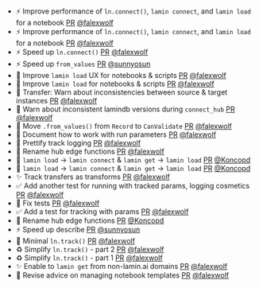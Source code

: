 - ⚡ Improve performance of `ln.connect()`, `lamin connect`, and `lamin load` for a notebook [PR](https://github.com/laminlabs/lamindb/pull/1998) [@falexwolf](https://github.com/falexwolf)
- ⚡ Improve performance of `ln.connect()`, `lamin connect`, and `lamin load` for a notebook [PR](https://github.com/laminlabs/lamin-cli/pull/84) [@falexwolf](https://github.com/falexwolf)
- ⚡️ Speed up `ln.connect()` [PR](https://github.com/laminlabs/lamindb-setup/pull/871) [@falexwolf](https://github.com/falexwolf)
- ⚡️ Speed up `from_values` [PR](https://github.com/laminlabs/lamindb/pull/1970) [@sunnyosun](https://github.com/sunnyosun)
- 🚸 Improve `lamin load` UX for notebooks & scripts [PR](https://github.com/laminlabs/lamindb/pull/1994) [@falexwolf](https://github.com/falexwolf)
- 🚸 Improve `lamin load` for notebooks & scripts [PR](https://github.com/laminlabs/lamin-cli/pull/83) [@falexwolf](https://github.com/falexwolf)
- 🚸 Transfer: Warn about inconsistencies between source & target instances [PR](https://github.com/laminlabs/lamindb/pull/1992) [@falexwolf](https://github.com/falexwolf)
- 🚸 Warn about inconsistent lamindb versions during `connect_hub` [PR](https://github.com/laminlabs/lamindb-setup/pull/869) [@falexwolf](https://github.com/falexwolf)
- 🎨 Move `.from_values()` from `Record` to `CanValidate` [PR](https://github.com/laminlabs/lamindb/pull/1993) [@falexwolf](https://github.com/falexwolf)
- 📝 Document how to work with run parameters [PR](https://github.com/laminlabs/lamindb/pull/1989) [@falexwolf](https://github.com/falexwolf)
- 💄 Prettify track logging [PR](https://github.com/laminlabs/lamin-cli/pull/82) [@falexwolf](https://github.com/falexwolf)
- 🚚 Rename hub edge functions [PR](https://github.com/laminlabs/lamindb/pull/1988) [@falexwolf](https://github.com/falexwolf)
- 🚸 `lamin load` → `lamin connect` & `lamin get` → `lamin load` [PR](https://github.com/laminlabs/lamindb/pull/1983) [@Koncopd](https://github.com/Koncopd)
- 🚸 `lamin load` → `lamin connect` & `lamin get` → `lamin load` [PR](https://github.com/laminlabs/lamin-cli/pull/79) [@Koncopd](https://github.com/Koncopd)
- ✨ Track transfers as transforms [PR](https://github.com/laminlabs/lamindb/pull/1985) [@falexwolf](https://github.com/falexwolf)
- ✅ Add another test for running with tracked params, logging cosmetics [PR](https://github.com/laminlabs/lamindb/pull/1984) [@falexwolf](https://github.com/falexwolf)
- 💚 Fix tests [PR](https://github.com/laminlabs/lamin-cli/pull/81) [@falexwolf](https://github.com/falexwolf)
- ✅ Add a test for tracking with params [PR](https://github.com/laminlabs/lamin-cli/pull/80) [@falexwolf](https://github.com/falexwolf)
- 🚚 Rename hub edge functions [PR](https://github.com/laminlabs/lamindb-setup/pull/866) [@Koncopd](https://github.com/Koncopd)
- ⚡️ Speed up describe [PR](https://github.com/laminlabs/lamindb/pull/1973) [@sunnyosun](https://github.com/sunnyosun)
- 🚸 Minimal `ln.track()` [PR](https://github.com/laminlabs/lamindb/pull/1982) [@falexwolf](https://github.com/falexwolf)
- ♻️ Simplify `ln.track()` - part 2 [PR](https://github.com/laminlabs/lamin-cli/pull/78) [@falexwolf](https://github.com/falexwolf)
- ♻️ Simplify `ln.track()` - part 1 [PR](https://github.com/laminlabs/lamin-cli/pull/77) [@falexwolf](https://github.com/falexwolf)
- ✨ Enable to `lamin get` from non-lamin.ai domains [PR](https://github.com/laminlabs/lamin-cli/pull/76) [@falexwolf](https://github.com/falexwolf)
- 📝 Revise advice on managing notebook templates [PR](https://github.com/laminlabs/lamindb/pull/1981) [@falexwolf](https://github.com/falexwolf)
